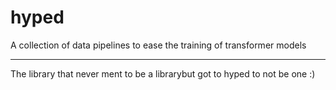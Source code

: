 # hyped

A collection of data pipelines to ease the training of transformer models

---

The library that never ment to be a librarybut got to hyped to not be one :)
